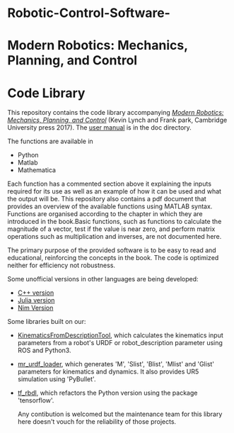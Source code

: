 # Robotic-Control-Software-

# Modern Robotics: Mechanics, Planning, and Control

# Code Library
This repository contains the code library accompanying [_Modern Robotics: Mechanics, Planning, and Control_](https://modernrobotics.org) (Kevin Lynch and Frank park, Cambridge University press 2017). The [user manual](/doc/MRlib.pdf) is in the doc directory.

The functions are available in 

* Python
* Matlab
* Mathematica

Each function has a commented section above it explaining the inputs required for its use as well as an example of how it can be used and what the output will be. This repository also contains a pdf document that provides an overview of the available functions using MATLAB syntax. Functions are organised according to the chapter in which they are introduced in the book.Basic functions, such as functions to calculate the magnitude of a vector, test if the value is near zero, and perform matrix operations such as multiplication and inverses, are not documented here.

The primary purpose of the provided software is to be easy to read and educational, reinforcing the concepts in the book. The code is optimized neither for efficiency not robustness.

Some unofficial versions in other languages are being developed:
* [C++ version](https://github.com/Le0nX/ModernRoboticsCpp)
* [Julia version](https://github.com/ferrolho/ModernRoboticsBook.jl)
* [Nim Version](https://github.com/Nimbotics/ModernRoboticsNim)


Some libraries built on our:
* [KinematicsFromDescriptionTool](https://github.com/Interbotix/kinematics_from_description), which calculates the kinematics input parameters from a robot's URDF or robot_description parameter using ROS and Python3.
* [mr_urdf_loader](https://github.com/tjdalsckd/mr_urdf_loader), which generates 'M', 'Slist', 'Blist', 'Mlist' and 'Glist' parameters for kinematics and dynamics. It also provides UR5 simulation using 'PyBullet'.

* [tf_rbdl](https://github.com/junhyeokahn/tf_rbdl#tf_rbdl), which refactors the Python version using the package 'tensorflow'.


  Any contibution is welcomed but the maintenance team for this library here doesn't vouch for the reliability of those projects.























